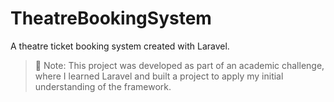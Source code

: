 # TheatreBookingSystem
A theatre ticket booking system created with Laravel.

> 📘 Note: This project was developed as part of an academic challenge, where I learned Laravel and built a project to apply my initial understanding of the framework.

